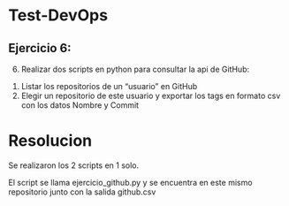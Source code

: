 # Test-DevOps

## Ejercicio 6:

6)	Realizar dos scripts en python para consultar la api de GitHub:
1.	Listar los repositorios de un “usuario” en GitHub
2.	Elegir un repositorio de este usuario y exportar los tags en formato csv con los datos Nombre y Commit

# Resolucion

Se realizaron los 2 scripts en 1 solo.

El script se llama ejercicio_github.py y se encuentra en este mismo repositorio junto con la salida github.csv
